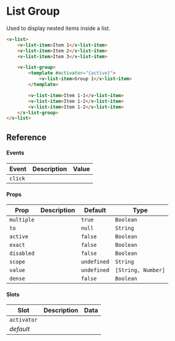 # List Group

Used to display nested items inside a list.

```html
<v-list>
	<v-list-item>Item 1</v-list-item>
	<v-list-item>Item 2</v-list-item>
	<v-list-item>Item 3</v-list-item>

	<v-list-group>
		<template #activator="{active}">
			<v-list-item>Group 1</v-list-item>
		</template>

		<v-list-item>Item 1-1</v-list-item>
		<v-list-item>Item 1-2</v-list-item>
		<v-list-item>Item 1-2</v-list-item>
	</v-list-group>
</v-list>
```

## Reference

#### Events

| Event   | Description | Value |
| ------- | ----------- | ----- |
| `click` |             |       |

#### Props

| Prop       | Description | Default     | Type               |
| ---------- | ----------- | ----------- | ------------------ |
| `multiple` |             | `true`      | `Boolean`          |
| `to`       |             | `null`      | `String`           |
| `active`   |             | `false`     | `Boolean`          |
| `exact`    |             | `false`     | `Boolean`          |
| `disabled` |             | `false`     | `Boolean`          |
| `scope`    |             | `undefined` | `String`           |
| `value`    |             | `undefined` | `[String, Number]` |
| `dense`    |             | `false`     | `Boolean`          |

#### Slots

| Slot        | Description | Data |
| ----------- | ----------- | ---- |
| `activator` |             |      |
| _default_   |             |      |
